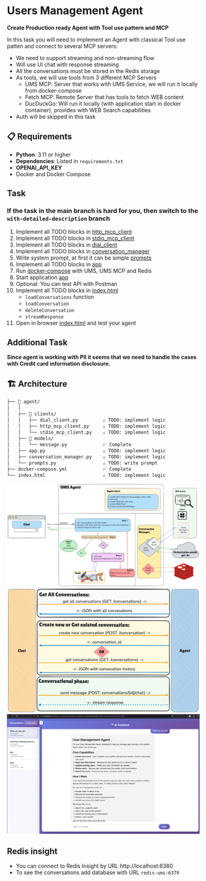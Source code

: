 # Users Management Agent

**Create Production ready Agent with Tool use pattern and MCP**

In this task you will need to implement an Agent with classical Tool use patten and connect to several MCP servers:
- We need to support streaming and non-streaming flow
- Will use UI chat with response streaming
- All the conversations must be stored in the Redis storage
- As tools, we will use tools from 3 different MCP Servers
    - UMS MCP: Server that works with UMS Service, we will run it locally from docker-compose
    - Fetch MCP: Remote Server that has tools to fetch WEB content
    - DucDuckGo: Will run it locally (with application start in docker container), provides with WEB Search capabilities
- Auth will be skipped in this task

## 📋 Requirements

- **Python**: 3.11 or higher
- **Dependencies**: Listed in `requirements.txt`
- **OPENAI_API_KEY**
- Docker and Docker Compose

## Task

### If the task in the main branch is hard for you, then switch to the `with-detailed-description` branch

1. Implement all TODO blocks in [http_mcp_client](agent/clients/http_mcp_client.py)
2. Implement all TODO blocks in [stdio_mcp_client](agent/clients/stdio_mcp_client.py)
3. Implement all TODO blocks in [dial_client](agent/clients/openai_client.py)
4. Implement all TODO blocks in [conversation_manager](agent/conversation_manager.py)
5. Write system prompt, at first it can be simple [prompts](agent/prompts.py)
6. Implement all TODO blocks in [app](agent/app.py)
7. Run [docker-compose](docker-compose.yml) with UMS, UMS MCP and Redis
8. Start application [app](agent/app.py)
9. Optional: You can test API with Postman
10. Implement all TODO blocks in [index.html](index.html)
    - `loadConversations` function
    - `loadConversation`
    - `deleteConversation`
    - `streamResponse`
11. Open in browser [index.html](index.html) and test your agent

## Additional Task

**Since agent is working with PII it seems that we need to handle the cases with Credit card information disclosure.**

## 🏗️ Architecture

```
├── 📂 agent/
│   │
│   ├── 📂 clients/
│   │   ├── dial_client.py         ⚠️ TODO: implement logic
│   │   ├── http_mcp_client.py     ⚠️ TODO: implement logic
│   │   └── stdio_mcp_client.py    ⚠️ TODO: implement logic
│   ├── 📂 models/
│   │   └── message.py             ✅ Complete
│   ├── app.py                     ⚠️ TODO: implement logic
│   ├── conversation_manager.py    ⚠️ TODO: implement logic
│   └── prompts.py                 ⚠️ TODO: write prompt
├── docker-compose.yml             ✅ Complete
└── index.html                     ⚠️ TODO: implement logic
```

<img src="/flow_diagrams/general_flow.png" alt="General Flow Diagram" />

<img src="/flow_diagrams/chat-agent_communication_flow.png" alt="Communication Flow" />

<img src="/flow_diagrams/ui-chat.png" alt="UI Chat" />

## Redis insight

- You can connect to Redis Insight by URL http://localhost:6380
- To see the conversations add database with URL `redis-ums:6379`